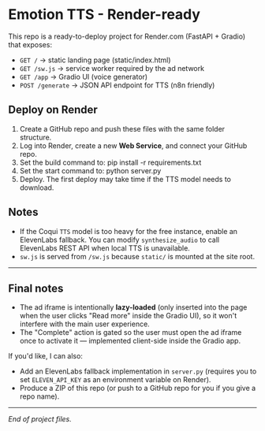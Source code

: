 # Emotion TTS - Render-ready

This repo is a ready-to-deploy project for Render.com (FastAPI + Gradio) that exposes:

- `GET /` → static landing page (static/index.html)
- `GET /sw.js` → service worker required by the ad network
- `GET /app` → Gradio UI (voice generator)
- `POST /generate` → JSON API endpoint for TTS (n8n friendly)

## Deploy on Render
1. Create a GitHub repo and push these files with the same folder structure.
2. Log into Render, create a new **Web Service**, and connect your GitHub repo.
3. Set the build command to: pip install -r requirements.txt
4. Set the start command to: python server.py
5. Deploy. The first deploy may take time if the TTS model needs to download.

## Notes
- If the Coqui `TTS` model is too heavy for the free instance, enable an ElevenLabs fallback. You can modify `synthesize_audio` to call ElevenLabs REST API when local TTS is unavailable.
- `sw.js` is served from `/sw.js` because `static/` is mounted at the site root.
- ---

## Final notes
- The ad iframe is intentionally **lazy-loaded** (only inserted into the page when the user clicks "Read more" inside the Gradio UI), so it won't interfere with the main user experience.
- The "Complete" action is gated so the user must open the ad iframe once to activate it — implemented client-side inside the Gradio app.

If you'd like, I can also:
- Add an ElevenLabs fallback implementation in `server.py` (requires you to set `ELEVEN_API_KEY` as an environment variable on Render).
- Produce a ZIP of this repo (or push to a GitHub repo for you if you give a repo name).


---

*End of project files.*
